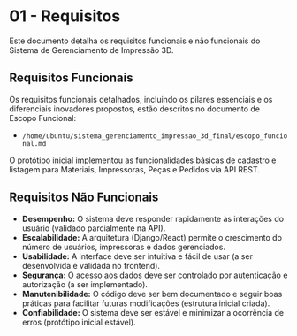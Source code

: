 # 01 - Requisitos

Este documento detalha os requisitos funcionais e não funcionais do Sistema de Gerenciamento de Impressão 3D.

## Requisitos Funcionais

Os requisitos funcionais detalhados, incluindo os pilares essenciais e os diferenciais inovadores propostos, estão descritos no documento de Escopo Funcional:
*   `/home/ubuntu/sistema_gerenciamento_impressao_3d_final/escopo_funcional.md`

O protótipo inicial implementou as funcionalidades básicas de cadastro e listagem para Materiais, Impressoras, Peças e Pedidos via API REST.

## Requisitos Não Funcionais

*   **Desempenho:** O sistema deve responder rapidamente às interações do usuário (validado parcialmente na API).
*   **Escalabilidade:** A arquitetura (Django/React) permite o crescimento do número de usuários, impressoras e dados gerenciados.
*   **Usabilidade:** A interface deve ser intuitiva e fácil de usar (a ser desenvolvida e validada no frontend).
*   **Segurança:** O acesso aos dados deve ser controlado por autenticação e autorização (a ser implementado).
*   **Manutenibilidade:** O código deve ser bem documentado e seguir boas práticas para facilitar futuras modificações (estrutura inicial criada).
*   **Confiabilidade:** O sistema deve ser estável e minimizar a ocorrência de erros (protótipo inicial estável).

